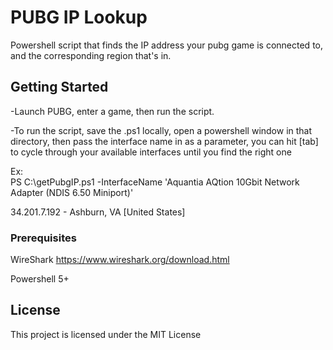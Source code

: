 # PUBG IP Lookup

Powershell script that finds the IP address your pubg game is connected to, and the corresponding region that's in.

## Getting Started

-Launch PUBG, enter a game, then run the script.

-To run the script, save the .ps1 locally, open a powershell window in that directory, 
then pass the interface name in as a parameter, you can hit [tab] to cycle through your available interfaces until you find the right one

Ex:     
PS C:\getPubgIP.ps1 -InterfaceName 'Aquantia AQtion 10Gbit Network Adapter (NDIS 6.50 Miniport)'

34.201.7.192 - Ashburn, VA [United States]

### Prerequisites

WireShark https://www.wireshark.org/download.html

Powershell 5+

## License

This project is licensed under the MIT License
